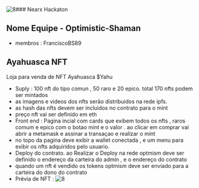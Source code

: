 ![8](https://github.com/FranciscoBSpadaro/Hackathon-Nearx-Optimism/assets/69543568/6695da5f-4b9d-4fcb-9043-5fa776e165ef)### Nearx Hackaton
## Nome Equipe - Optimistic-Shaman
- membros : FranciscoBS89
## Ayahuasca NFT
Loja para venda de NFT Ayahuasca $Yahu
- Suply : 100 nft do tipo comun , 50 raro e 20 epico.  total 170 nfts podem ser mintados
- as imagens e videos dos nfts serão distribuidos na rede  ipfs.
- as hash das nfts devem ser incluidos no contrato para o mint
-  preço nft vai ser definido em eth
-  Front end : Pagina incial com cards que exibem todos os nfts , raros comum e epico com o botao mint e o valor . ao clicar em comprar vai abrir a metamask e assinar a transaçao e realizar o mint
- no topo da pagina deve exibir a wallet conectada  , e um menu para exibir os nfts adquiridos pelo usuario.
- Deploy do contrato. ao Realizar o Deploy na rede optmism deve ser definido o endereço da carteira do admin , e o endereço do contrato 
- quando um nft é vendido os tokens optmism deve ser enviado para a carteira do dono do contrato
- Prévia de NFT :
![8](https://github.com/FranciscoBSpadaro/Hackathon-Nearx-Optimism/assets/69543568/8eff1a52-afdf-4366-a812-d393923615d9)

